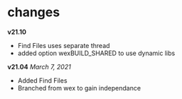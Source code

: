 # changes

**v21.10**
- Find Files uses separate thread
- added option wexBUILD_SHARED to use dynamic libs

**v21.04** *March 7, 2021*
- Added Find Files
- Branched from wex to gain independance
